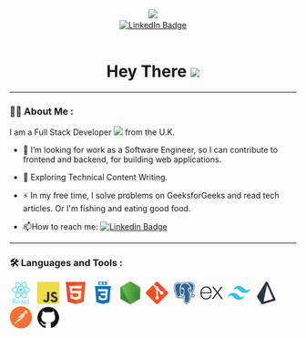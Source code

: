 <div id="header" align="center">
  <img src="https://media.giphy.com/media/M9gbBd9nbDrOTu1Mqx/giphy.gif" width="100"/>
</div>

<div id="badges" align="center">
  <a href="https://www.linkedin.com/in/kyle-vann-84b673324/">
    <img src="https://img.shields.io/badge/LinkedIn-blue?style=for-the-badge&logo=linkedin&logoColor=white" alt="LinkedIn Badge"/>
  </a>
</div>
<div align="center">
  <img src="https://komarev.com/ghpvc/?username=iscreamvann&style=flat-square&color=brightgreen" alt=""/>
</div>
<h1 align="center">
  Hey There
  <img src="https://media.giphy.com/media/hvRJCLFzcasrR4ia7z/giphy.gif" width="30px"/>
</h1>

---

### :man_technologist: About Me :
<div>
  I am a Full Stack Developer <img src="https://media.giphy.com/media/WUlplcMpOCEmTGBtBW/giphy.gif" width="30"> from the U.K.
</div>

- :telescope: I’m looking for work as a Software Engineer, so I can contribute to frontend and backend, for building web applications.

- :seedling: Exploring Technical Content Writing.

- :zap: In my free time, I solve problems on GeeksforGeeks and read tech articles. Or I'm fishing and eating good food.

- :mailbox:How to reach me:      [![Linkedin Badge](https://img.shields.io/badge/-blue?style=flat&logo=Linkedin&logoColor=white)](https://www.linkedin.com/in/kyle-vann-84b673324/)

---

### :hammer_and_wrench: Languages and Tools :
<div>
<img src="https://github.com/devicons/devicon/blob/master/icons/react/react-original-wordmark.svg" title="React" alt="React" width="40" height="40"/>&nbsp;
<img src="https://github.com/devicons/devicon/blob/master/icons/javascript/javascript-original.svg" title="JavaScript" alt="JavaScript" width="40" height="40"/>&nbsp;
<img src="https://github.com/devicons/devicon/blob/master/icons/html5/html5-original.svg" title="HTML5" alt="HTML" width="40" height="40"/>&nbsp;
<img src="https://github.com/devicons/devicon/blob/master/icons/css3/css3-plain-wordmark.svg"  title="CSS3" alt="CSS" width="40" height="40"/>&nbsp;
<img src="https://github.com/devicons/devicon/blob/master/icons/nodejs/nodejs-original.svg" title="NodeJS" alt="NodeJS" width="40" height="40"/>&nbsp;
<img src="https://github.com/devicons/devicon/blob/master/icons/git/git-original.svg" title="Git" alt="Git" width="40" height="40"/>&nbsp;
<img src="https://github.com/devicons/devicon/blob/master/icons/postgresql/postgresql-plain.svg" title="PostgreSQL" width="40" height="40"/>&nbsp; 
<img src="https://github.com/devicons/devicon/blob/master/icons/express/express-original.svg" title="Express" width="40" height="40"/>&nbsp; 
<img src="https://github.com/devicons/devicon/blob/master/icons/tailwindcss/tailwindcss-original.svg" title="Tailwind" width="40" height="40"/>&nbsp; 
<img src="https://github.com/devicons/devicon/blob/master/icons/prisma/prisma-original.svg" title="Prisma" width="40" height="40"/>&nbsp; 
<img src="https://github.com/devicons/devicon/blob/master/icons/postman/postman-original.svg" title="Postman" width="40" height="40"/>&nbsp; 
<img src="https://github.com/devicons/devicon/blob/master/icons/github/github-original.svg" title="GitHub" width="40" height="40"/>&nbsp;
</div>

